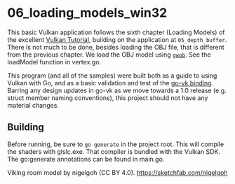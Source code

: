 # 06_loading_models_win32

This basic Vulkan application follows the sixth chapter (Loading Models) of the excellent [Vulkan
Tutorial](https://vulkan-tutorial.com), building on the application at `05_depth_buffer`. There is not much to be done,
besides loading the OBJ file, that is different from the previous chapter. We load the  OBJ model using
[`gwob`](https://github.com/udhos/gwob). See the loadModel function in vertex.go.

This program (and all of the samples) were built both as a guide to using Vulkan with Go, and as a basic validation and test of the [go-vk
binding](https://github.com/bbredesen/go-vk). Barring any design updates in go-vk as we move towards a 1.0 release
(e.g. struct member naming conventions), this project should not have any material changes.

## Building

Before running, be sure to `go generate` in the project root. This will compile the shaders with glslc.exe. That
compiler is bundled with the Vulkan SDK. The go:generate annotations can be found in main.go.

Viking room model by nigelgoh (CC BY 4.0). https://sketchfab.com/nigelgoh